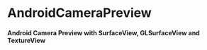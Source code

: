 # AndroidCameraPreview

#### Android Camera Preview with SurfaceView, GLSurfaceView and TextureView
